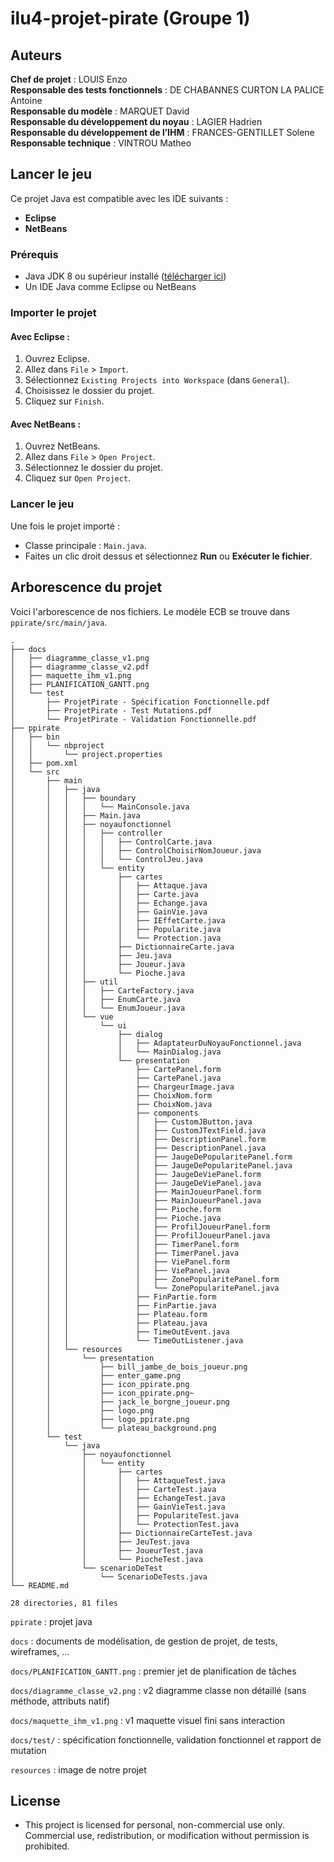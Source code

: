 # ilu4-projet-pirate (Groupe 1)

## Auteurs 

**Chef de projet** : LOUIS Enzo  
**Responsable des tests fonctionnels** : DE CHABANNES CURTON LA PALICE Antoine  
**Responsable du modèle** : MARQUET David  
**Responsable du développement du noyau** : LAGIER Hadrien  
**Responsable du développement de l’IHM** : FRANCES-GENTILLET Solene  
**Responsable technique** : VINTROU Matheo

## Lancer le jeu

Ce projet Java est compatible avec les IDE suivants :

- **Eclipse**
- **NetBeans**


### Prérequis

- Java JDK 8 ou supérieur installé ([télécharger ici](https://www.oracle.com/java/technologies/javase-downloads.html))
- Un IDE Java comme Eclipse ou NetBeans

### Importer le projet

#### Avec Eclipse :
1. Ouvrez Eclipse.
2. Allez dans `File` > `Import`.
3. Sélectionnez `Existing Projects into Workspace` (dans `General`).
4. Choisissez le dossier du projet.
5. Cliquez sur `Finish`.

#### Avec NetBeans :
1. Ouvrez NetBeans.
2. Allez dans `File` > `Open Project`.
3. Sélectionnez le dossier du projet.
4. Cliquez sur `Open Project`.

### Lancer le jeu

Une fois le projet importé :
- Classe principale : `Main.java`.
- Faites un clic droit dessus et sélectionnez **Run** ou **Exécuter le fichier**.  

  

## Arborescence du projet

Voici l'arborescence de nos fichiers. Le modèle ECB se trouve dans `ppirate/src/main/java`.

```
.
├── docs
│   ├── diagramme_classe_v1.png
│   ├── diagramme_classe_v2.pdf
│   ├── maquette_ihm_v1.png
│   ├── PLANIFICATION_GANTT.png
│   └── test
│       ├── ProjetPirate - Spécification Fonctionnelle.pdf
│       ├── ProjetPirate - Test Mutations.pdf
│       └── ProjetPirate - Validation Fonctionnelle.pdf
├── ppirate
│   ├── bin
│   │   └── nbproject
│   │       └── project.properties
│   ├── pom.xml
│   └── src
│       ├── main
│       │   ├── java
│       │   │   ├── boundary
│       │   │   │   └── MainConsole.java
│       │   │   ├── Main.java
│       │   │   ├── noyaufonctionnel
│       │   │   │   ├── controller
│       │   │   │   │   ├── ControlCarte.java
│       │   │   │   │   ├── ControlChoisirNomJoueur.java
│       │   │   │   │   └── ControlJeu.java
│       │   │   │   └── entity
│       │   │   │       ├── cartes
│       │   │   │       │   ├── Attaque.java
│       │   │   │       │   ├── Carte.java
│       │   │   │       │   ├── Echange.java
│       │   │   │       │   ├── GainVie.java
│       │   │   │       │   ├── IEffetCarte.java
│       │   │   │       │   ├── Popularite.java
│       │   │   │       │   └── Protection.java
│       │   │   │       ├── DictionnaireCarte.java
│       │   │   │       ├── Jeu.java
│       │   │   │       ├── Joueur.java
│       │   │   │       └── Pioche.java
│       │   │   ├── util
│       │   │   │   ├── CarteFactory.java
│       │   │   │   ├── EnumCarte.java
│       │   │   │   └── EnumJoueur.java
│       │   │   └── vue
│       │   │       └── ui
│       │   │           ├── dialog
│       │   │           │   ├── AdaptateurDuNoyauFonctionnel.java
│       │   │           │   └── MainDialog.java
│       │   │           └── presentation
│       │   │               ├── CartePanel.form
│       │   │               ├── CartePanel.java
│       │   │               ├── ChargeurImage.java
│       │   │               ├── ChoixNom.form
│       │   │               ├── ChoixNom.java
│       │   │               ├── components
│       │   │               │   ├── CustomJButton.java
│       │   │               │   ├── CustomJTextField.java
│       │   │               │   ├── DescriptionPanel.form
│       │   │               │   ├── DescriptionPanel.java
│       │   │               │   ├── JaugeDePopularitePanel.form
│       │   │               │   ├── JaugeDePopularitePanel.java
│       │   │               │   ├── JaugeDeViePanel.form
│       │   │               │   ├── JaugeDeViePanel.java
│       │   │               │   ├── MainJoueurPanel.form
│       │   │               │   ├── MainJoueurPanel.java
│       │   │               │   ├── Pioche.form
│       │   │               │   ├── Pioche.java
│       │   │               │   ├── ProfilJoueurPanel.form
│       │   │               │   ├── ProfilJoueurPanel.java
│       │   │               │   ├── TimerPanel.form
│       │   │               │   ├── TimerPanel.java
│       │   │               │   ├── ViePanel.form
│       │   │               │   ├── ViePanel.java
│       │   │               │   ├── ZonePopularitePanel.form
│       │   │               │   └── ZonePopularitePanel.java
│       │   │               ├── FinPartie.form
│       │   │               ├── FinPartie.java
│       │   │               ├── Plateau.form
│       │   │               ├── Plateau.java
│       │   │               ├── TimeOutEvent.java
│       │   │               └── TimeOutListener.java
│       │   └── resources
│       │       └── presentation
│       │           ├── bill_jambe_de_bois_joueur.png
│       │           ├── enter_game.png
│       │           ├── icon_ppirate.png
│       │           ├── icon_ppirate.png~
│       │           ├── jack_le_borgne_joueur.png
│       │           ├── logo.png
│       │           ├── logo_ppirate.png
│       │           └── plateau_background.png
│       └── test
│           └── java
│               ├── noyaufonctionnel
│               │   └── entity
│               │       ├── cartes
│               │       │   ├── AttaqueTest.java
│               │       │   ├── CarteTest.java
│               │       │   ├── EchangeTest.java
│               │       │   ├── GainVieTest.java
│               │       │   ├── PopulariteTest.java
│               │       │   └── ProtectionTest.java
│               │       ├── DictionnaireCarteTest.java
│               │       ├── JeuTest.java
│               │       ├── JoueurTest.java
│               │       └── PiocheTest.java
│               └── scenarioDeTest
│                   └── ScenarioDeTests.java
└── README.md

28 directories, 81 files
```

`ppirate` : projet java

`docs` : documents de modélisation, de gestion de projet, de tests, wireframes, ...

`docs/PLANIFICATION_GANTT.png` : premier jet de planification de tâches

`docs/diagramme_classe_v2.png` : v2 diagramme classe non détaillé (sans méthode, attributs natif)

`docs/maquette_ihm_v1.png` : v1 maquette visuel fini sans interaction

`docs/test/` : spécification fonctionnelle, validation fonctionnel et rapport de mutation

`resources` : image de notre projet  

## License

- This project is licensed for personal, non-commercial use only.  
Commercial use, redistribution, or modification without permission is prohibited.
